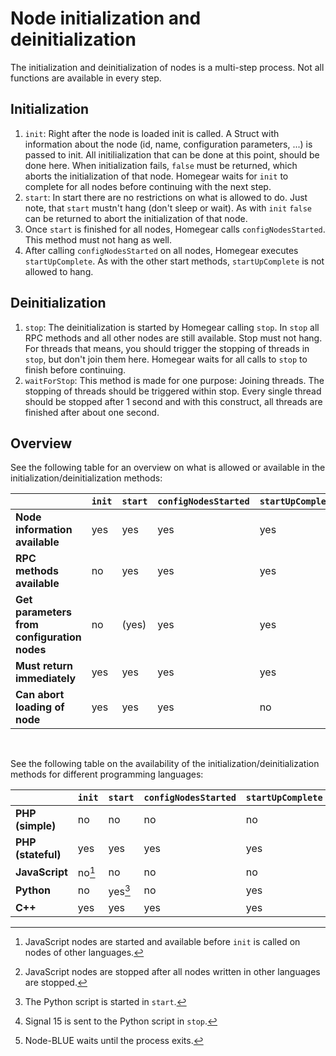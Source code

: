 # Node initialization and deinitialization

The initialization and deinitialization of nodes is a multi-step process. Not all functions are available in every step.

## Initialization

1. `init`: Right after the node is loaded init is called. A Struct with information about the node (id, name, configuration parameters, ...) is passed to init. All initilialization that can be done at this point, should be done here. When initialization fails, `false` must be returned, which aborts the initialization of that node. Homegear waits for `init` to complete for all nodes before continuing with the next step.
2. `start`: In start there are no restrictions on what is allowed to do. Just note, that `start` mustn't hang (don't sleep or wait). As with `init` `false` can be returned to abort the initialization of that node.
3. Once `start` is finished for all nodes, Homegear calls `configNodesStarted`. This method must not hang as well.
4. After calling `configNodesStarted` on all nodes, Homegear executes `startUpComplete`.  As with the other start methods, `startUpComplete` is not allowed to hang.

## Deinitialization

1. `stop`: The deinitialization is started by Homegear calling `stop`. In `stop` all RPC methods and all other nodes are still available. Stop must not hang. For threads that means, you should trigger the stopping of threads in `stop`, but don't join them here. Homegear waits for all calls to `stop` to finish before continuing.
2. `waitForStop`: This method is made for one purpose: Joining threads. The stopping of threads should be triggered within stop. Every single thread should be stopped after 1 second and with this construct, all threads are finished after about one second.

## Overview

See the following table for an overview on what is allowed or available in the initialization/deinitialization methods:

|                                             | `init` | `start` | `configNodesStarted` | `startUpComplete` | `stop` | `waitForStop` |
| ------------------------------------------- | ------ | ------- | -------------------- | ----------------- | ------ | ------------- |
| **Node information available**              | yes    | yes     | yes                  | yes               | yes    | yes           |
| **RPC methods available**                   | no     | yes     | yes                  | yes               | yes    | no            |
| **Get parameters from configuration nodes** | no     | (yes)   | yes                  | yes               | yes    | no            |
| **Must return immediately**                 | yes    | yes     | yes                  | yes               | yes    | no            |
| **Can abort loading of node**               | yes    | yes     | yes                  | no                | no     | no            |

​    

See the following table on the availability of the initialization/deinitialization methods for different programming languages:

|                    | `init` | `start` | `configNodesStarted` | `startUpComplete` | `stop`  | `waitForStop` |
| ------------------ | ------ | ------- | -------------------- | ----------------- | ------- | ------------- |
| **PHP (simple)**   | no     | no      | no                   | no                | no      | no            |
| **PHP (stateful)** | yes    | yes     | yes                  | yes               | yes     | yes           |
| **JavaScript**     | no[^1] | no      | no                   | no                | no[^2]  | no            |
| **Python**         | no     | yes[^3] | no                   | yes               | yes[^4] | yes[^5]       |
| **C++**            | yes    | yes     | yes                  | yes               | yes     | yes           |

[^1]: JavaScript nodes are started and available before `init` is called on nodes of other languages.
[^2]: JavaScript nodes are stopped after all nodes written in other languages are stopped.
[^3]: The Python script is started in `start`.
[^4]: Signal 15 is sent to the Python script in `stop`.
[^5]: Node-BLUE waits until the process exits.